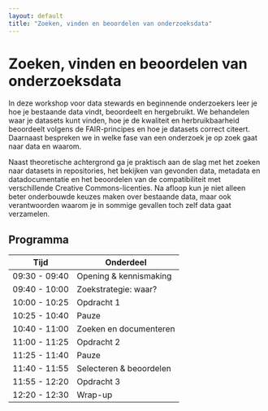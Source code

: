 ```yaml
---
layout: default
title: "Zoeken, vinden en beoordelen van onderzoeksdata"
---
```


# Zoeken, vinden en beoordelen van onderzoeksdata

In deze workshop voor data stewards en beginnende onderzoekers leer je hoe je bestaande data vindt, beoordeelt en hergebruikt. We behandelen waar je datasets kunt vinden, hoe je de kwaliteit en herbruikbaarheid beoordeelt volgens de FAIR-principes en hoe je datasets correct citeert. Daarnaast bespreken we in welke fase van een onderzoek je op zoek gaat naar data en waarom. 

Naast theoretische achtergrond ga je praktisch aan de slag met het zoeken naar datasets in repositories, het bekijken van gevonden data, metadata en datadocumentatie en het beoordelen van de compatibiliteit met verschillende Creative Commons-licenties. Na afloop kun je niet alleen beter onderbouwde keuzes maken over bestaande data, maar ook verantwoorden waarom je in sommige gevallen toch zelf data gaat verzamelen.  

## Programma

| Tijd            | Onderdeel                   |
|-----------------|-----------------------------|
| 09:30 - 09:40   | Opening & kennismaking      |
| 09:40 - 10:00   | Zoekstrategie: waar?        |
| 10:00 - 10:25   | Opdracht 1                  |
| 10:25 - 10:40   | Pauze                       |
| 10:40 - 11:00   | Zoeken en documenteren      |
| 11:00 - 11:25   | Opdracht 2                  |
| 11:25 - 11:40   | Pauze                       |
| 11:40 - 11:55   | Selecteren & beoordelen     |
| 11:55 - 12:20   | Opdracht 3                  |
| 12:20 - 12:30   | Wrap-up                     |




